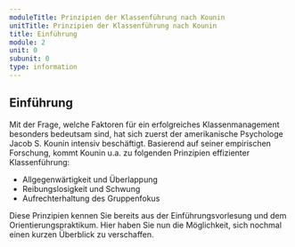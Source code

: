 ```yaml
---
moduleTitle: Prinzipien der Klassenführung nach Kounin
unitTitle: Prinzipien der Klassenführung nach Kounin
title: Einführung
module: 2
unit: 0
subunit: 0
type: information
---
```


## Einführung

Mit der Frage, welche Faktoren für ein erfolgreiches Klassenmanagement besonders bedeutsam sind, hat sich zuerst der amerikanische Psychologe Jacob S. Kounin intensiv beschäftigt. Basierend auf seiner empirischen Forschung, kommt Kounin u.a. zu folgenden Prinzipien effizienter Klassenführung: 
* Allgegenwärtigkeit und Überlappung
* Reibungslosigkeit und Schwung 
* Aufrechterhaltung des Gruppenfokus 

Diese Prinzipien kennen Sie bereits aus der Einführungsvorlesung und dem Orientierungspraktikum. Hier haben Sie nun die Möglichkeit, sich nochmal einen kurzen Überblick zu verschaffen. 